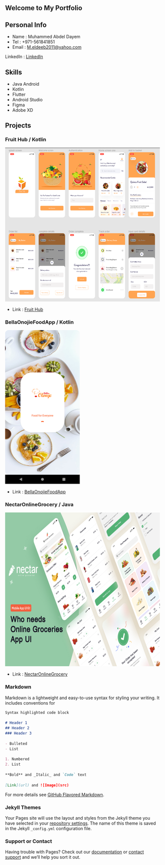 ## Welcome to My Portfolio 

## Personal Info

- Name : Muhammed Abdel Dayem
- Tel : +971-561841851
- Email : M.eldeeb2011@yahoo.com

LinkedIn : [LinkedIn](https://www.linkedin.com/in/m-abdeldayem/)

## Skills

- Java Android
- Kotlin 
- Flutter 
- Android Studio 
- Figma 
- Adobe XD

## Projects

### Fruit Hub / **Kotlin**

<img src="https://github.com/Mohammed187/FruitHub/raw/Mohammed187-patch-1/Screenshot%202021-05-23%20233641.png" height="500">

- Link : [Fruit Hub](https://github.com/Mohammed187/FruitHub "Fruit Hub")

### BellaOnojieFoodApp / **Kotlin**

<img src="https://github.com/Mohammed187/BellaOnojieFoodApp/raw/Mohammed187-screenshots/Screenshot_20210422_225245.png" height="500">

- Link : [BellaOnojieFoodApp](https://github.com/Mohammed187/BellaOnojieFoodApp "BellaOnojieFoodApp")

### NectarOnlineGrocery / **Java**

<img src="https://raw.githubusercontent.com/Mohammed187/NectarOnlineGrocery/master/Cover.jpg" height="500">

- Link : [NectarOnlineGrocery](https://github.com/Mohammed187/NectarOnlineGrocery "NectarOnlineGrocery")

### Markdown

Markdown is a lightweight and easy-to-use syntax for styling your writing. It includes conventions for

```markdown
Syntax highlighted code block

# Header 1
## Header 2
### Header 3

- Bulleted
- List

1. Numbered
2. List

**Bold** and _Italic_ and `Code` text

[Link](url) and ![Image](src)
```

For more details see [GitHub Flavored Markdown](https://guides.github.com/features/mastering-markdown/).

### Jekyll Themes

Your Pages site will use the layout and styles from the Jekyll theme you have selected in your [repository settings](https://github.com/Mohammed187/Mohammed187.github.io/settings/pages). The name of this theme is saved in the Jekyll `_config.yml` configuration file.

### Support or Contact

Having trouble with Pages? Check out our [documentation](https://docs.github.com/categories/github-pages-basics/) or [contact support](https://support.github.com/contact) and we’ll help you sort it out.
